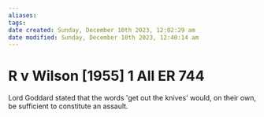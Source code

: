 ```yaml
---
aliases: 
tags: 
date created: Sunday, December 10th 2023, 12:02:29 am
date modified: Sunday, December 10th 2023, 12:40:14 am
---
```


# R v Wilson [1955] 1 All ER 744

Lord Goddard stated that the words 'get out the knives' would, on their own, be sufficient to constitute an assault.
